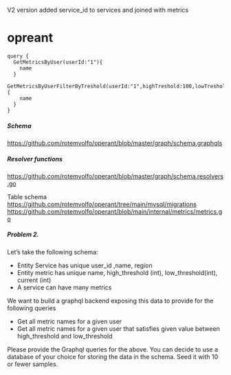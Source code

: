 V2 version added service_id to services and joined with metrics

# opreant

```
query {
  GetMetricsByUser(userId:"1"){
    name
  }
  GetMetricsByUserFilterByTreshold(userId:"1",highTreshold:100,lowTreshold:10){
    name
  }
}
```

##### Schema

https://github.com/rotemvolfo/operant/blob/master/graph/schema.graphqls

##### Resolver functions

https://github.com/rotemvolfo/operant/blob/master/graph/schema.resolvers.go

Table schema
https://github.com/rotemvolfo/operant/tree/main/mysql/migrations
https://github.com/rotemvolfo/operant/blob/main/internal/metrics/metrics.go

##### Problem 2.

Let’s take the following schema:
* Entity Service has unique user_id ,name, region
* Entity metric has unique name, high_threshold (int), low_threshold(int), current (int)
* A service can have many metrics

We want to build a graphql backend exposing this data to provide for the following queries
* Get all metric names for a given user
* Get all metric names for a given user that satisfies given value between
high_threshold and low_threshold

Please provide the Graphql queries for the above. You can decide to use a database of your choice for storing the data in the schema. Seed it with 10 or fewer samples.
